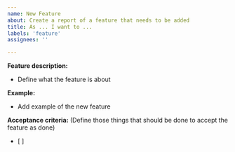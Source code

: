```yaml
---
name: New Feature
about: Create a report of a feature that needs to be added
title: As ... I want to ...
labels: 'feature'
assignees: ''

---
```


**Feature description:**
- Define what the feature is about

**Example:**
- Add example of the new feature

**Acceptance criteria:**
(Define those things that should be done to accept the feature as done)
- [ ]
